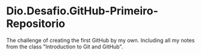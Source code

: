 # Dio.Desafio.GitHub-Primeiro-Repositorio
The challenge of creating the first GitHub by my own. Including all my notes from the class "Introduction to Git and GitHub".
